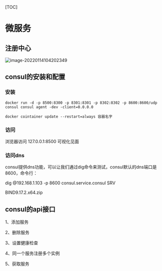 [TOC]

# 微服务

## 注册中心

![image-20220114104202349](C:\Users\lsc\AppData\Roaming\Typora\typora-user-images\image-20220114104202349.png)

## consul的安装和配置

### 安装

```shell
docker run -d -p 8500:8300 -p 8301:8301 -p 8302:8302 -p 8600:8600/udp consul consul agent -dev -client=0.0.0.0

docker cointainer update --restart=always 容器名字
```

### 访问

浏览器访问 127.0.0.1:8500    可视化见面

### 访问dns

consul提供dns功能，可以让我们通过dig命令来测试，consul默认的dns端口是8600，命令行：

dig @192.168.1.103 -p 8600 consul.service.consul SRV



BIND9.17.2.x64.zip



## consul的api接口

1、添加服务

2、删除服务

3、设置健康检查

4、同一个服务注册多个实例

5、获取服务











